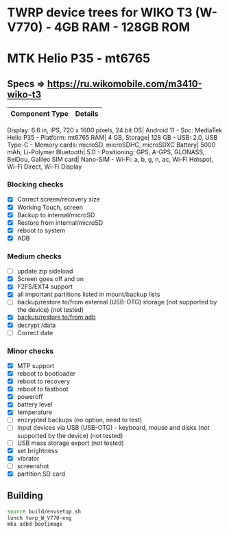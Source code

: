 # TWRP device trees for WIKO T3 (W-V770) - 4GB RAM - 128GB ROM
# MTK Helio P35 - mt6765
## Specs => https://ru.wikomobile.com/m3410-wiko-t3
Component Type | Details
-------:|:-------------------------
Display: 6.6 in, IPS, 720 x 1600 pixels, 24 bit
OS| Android 11 - Soc: MediaTek Helio P35 - Platform: mt6765
RAM| 4 GB, 
Storage| 128 GB - USB: 2.0, USB Type-C - Memory cards: microSD, microSDHC, microSDXC
Battery| 5000 mAh, Li-Polymer
Bluetooth| 5.0 - Positioning: GPS, A-GPS, GLONASS, BeiDou, Galileo
SIM card| Nano-SIM - Wi-Fi: a, b, g, n, ac, Wi-Fi Hotspot, Wi-Fi Direct, Wi-Fi Display

### Blocking checks

- [x] Correct screen/recovery size
- [x] Working Touch, screen
- [x] Backup to internal/microSD
- [x] Restore from internal/microSD
- [x] reboot to system
- [x] ADB

### Medium checks

- [ ] update.zip sideload
- [x] Screen goes off and on
- [x] F2FS/EXT4 support
- [x] all important partitions listed in mount/backup lists
- [ ] backup/restore to/from external (USB-OTG) storage (not supported by the device) (not tested)
- [x] [backup/restore to/from adb](https://gerrit.omnirom.org/#/c/15943/)
- [x] decrypt /data
- [ ] Correct date

### Minor checks

- [x] MTP support
- [x] reboot to bootloader
- [x] reboot to recovery
- [x] reboot to fastboot
- [x] poweroff
- [x] battery level
- [x] temperature
- [ ] encrypted backups (no option, need to test)
- [ ] input devices via USB (USB-OTG) - keyboard, mouse and disks (not supported by the device) (not tested)
- [ ] USB mass storage export (not tested)
- [x] set brightness
- [x] vibrator
- [ ] screenshot
- [x] partition SD card

## Building

```bash
source build/envsetup.sh
lunch twrp_W_V770-eng
mka adbd bootimage
```

